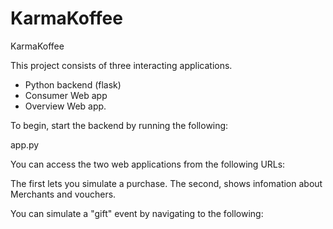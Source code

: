 # KarmaKoffee
KarmaKoffee

This project consists of three interacting applications.

- Python backend (flask)
- Consumer Web app
- Overview Web app.

To begin, start the backend by running the following:

app.py

You can access the two web applications from the following URLs:




The first lets you simulate a purchase.
The second, shows infomation about Merchants and vouchers.

You can simulate a "gift" event by navigating to the following:

